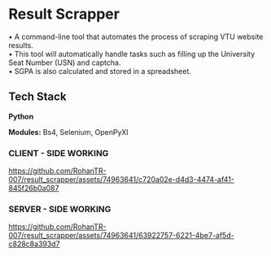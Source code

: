 # Result Scrapper
• A command-line tool that automates the process of scraping VTU website results.<br>
• This tool will automatically handle tasks such as filling up the University Seat Number (USN) and captcha.<br>
• SGPA is also calculated and stored in a spreadsheet.

## Tech Stack

**Python** 

**Modules:** Bs4, Selenium, OpenPyXl


### CLIENT - SIDE WORKING

https://github.com/RohanTR-007/result_scrapper/assets/74963641/c720a02e-d4d3-4474-af41-845f26b0a087

### SERVER - SIDE WORKING

https://github.com/RohanTR-007/result_scrapper/assets/74963641/63922757-6221-4be7-af5d-c828c8a393d7

